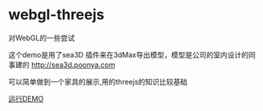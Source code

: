 # webgl-threejs
对WebGL的一些尝试

这个demo是用了sea3D 插件来在3dMax导出模型，模型是公司的室内设计的同事建的
http://sea3d.poonya.com


可以简单做到一个家具的展示,用的threejs的知识比较基础

[运行DEMO](http://www.luoyongjie.cn/mygit/webgl-threejs)
